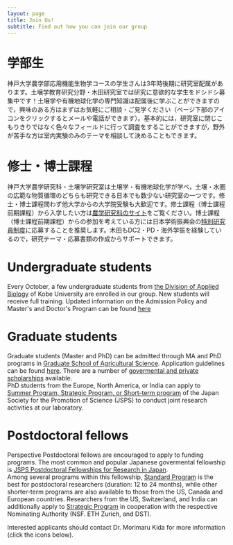 ```yaml
---
layout: page
title: Join Us!
subtitle: Find out how you can join our group 
---
```

# 学部生
神戸大学農学部応用機能生物学コースの学生さんは3年時後期に研究室配属があります。土壌学教育研究分野・木田研究室では研究に意欲的な学生をドシドシ募集中です！土壌学や有機地球化学の専門知識は配属後に学ぶことができますので，興味のある方はまずはお気軽にご相談・ご見学ください（ページ下部のアイコンをクリックするとメールや電話ができます）。基本的には，研究室に閉じこもりきりではなく色々なフィールドに行って調査をすることができますが，野外が苦手な方は室内実験のみのテーマを相談して決めることもできます。

# 修士・博士課程
神戸大学農学研究科・土壌学研究室は土壌学・有機地球化学が学べ，土壌・水圏の広範な物質循環のどちらも研究できる日本でも数少ない研究室の一つです。修士・博士課程問わず他大学からの大学院受験も大歓迎です。修士課程（博士課程前期課程）から入学したい方は[農学研究科のサイト](http://www.ans.kobe-u.ac.jp/jyukensei/top.html)をご覧ください。博士課程（博士課程前期課程）からの参加を考えている方には日本学術振興会の[特別研究員制度](https://www.jsps.go.jp/j-pd/index.html)に応募することを推奨します。木田もDC2・PD・海外学振を経験しているので，研究テーマ・応募書類の作成からサポートできます。

# Undergraduate students
Every October, a few undergraduate students from [the Division of Applied Biology](http://www.ans.kobe-u.ac.jp/english/graduate/index.html) of Kobe University are enrolled in our group.  New students will receive full training.
Updated information on the Admission Policy and Master's and Doctor's Program can be found [here](http://www.ans.kobe-u.ac.jp/nougakubu/pdf/eng2019.pdf#page=5)  

# Graduate students
Graduate students (Master and PhD) can be admitted through MA and PhD programs in [Graduate School of Agricultural Science](https://www.kobe-u.ac.jp/en/study_in_kobe/admission/ap/grad_ans.html). Application guidelines can be found [here](http://www.ans.kobe-u.ac.jp/english/nougakubu/admin.html). There are a number of [govermental and private scholarships](https://www.kobe-u.ac.jp/en/study_in_kobe/scholarships/index.html) available.  
PhD students from the Europe, North America, or India can apply to [Summer Program, Strategic Program, or Short-term program](https://www.jsps.go.jp/english/e-fellow/index.html) of the Japan Society for the Promotion of Science (JSPS) to conduct joint research activities at our laboratory.

# Postdoctoral fellows
Perspective Postdoctoral fellows are encouraged to apply to funding programs.
The most common and popular Japanese govermental fellowship is [JSPS Postdoctoral Fellowships for Research in Japan](https://www.jsps.go.jp/english/e-fellow/index.html).  
Among several programs within this fellowship, [Standard Program](https://www.jsps.go.jp/english/e-ippan/index.html) is the best for postdoctoral researchers (duration: 12 to 24 months), while other shorter-term programs are also available to those from  the US, Canada and European countries. Researchers from the US, Switzerland, and India can additionally apply to [Strategic Program](https://www.jsps.go.jp/english/e-fellow-sp/index.html) in cooperation with the respective Nominating Authority (NSF. ETH Zurich, and DST).

Interested applicants should contact Dr. Morimaru Kida for more information (click the icons below).
